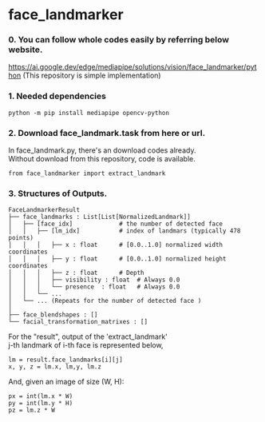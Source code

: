 # face_landmarker

### 0. You can follow whole codes easily by referring below website.
https://ai.google.dev/edge/mediapipe/solutions/vision/face_landmarker/python
(This repository is simple implementation)

### 1. Needed dependencies
```
python -m pip install mediapipe opencv-python
```

### 2. Download face_landmark.task from here or url.
In face_landmark.py, there's an download codes already.  <br>
Without download from this repository, code is available.

```
from face_landmarker import extract_landmark
```

### 3. Structures of Outputs.
```
FaceLandmarkerResult
├── face_landmarks : List[List[NormalizedLandmark]]
│   ├── [face_idx]             # the number of detected face
│   │   ├── [lm_idx]           # index of landmars (typically 478 points)
│   │   │   ├── x : float      # [0.0..1.0] normalized width coordinates
│   │   │   ├── y : float      # [0.0..1.0] normalized height coordinates
│   │   │   ├── z : float      # Depth
│   │   │   ├── visibility : float  # Always 0.0
│   │   │   └── presence  : float   # Always 0.0
│   │   └── ... 
│   └── ... (Repeats for the number of detected face )
│
├── face_blendshapes : []
└── facial_transformation_matrixes : []
```
For the "result", output of the 'extract_landmark'  <br>
j-th landmark of i-th face is represented below,
```
lm = result.face_landmarks[i][j]
x, y, z = lm.x, lm,y, lm.z
```
And, given an image of size (W, H):
```
px = int(lm.x * W)
py = int(lm.y * H)
pz = lm.z * W
```
